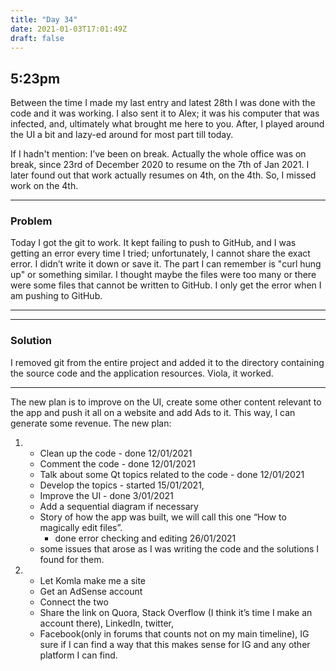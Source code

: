 ```yaml
---
title: "Day 34"
date: 2021-01-03T17:01:49Z
draft: false
---
```


<!-- {{< story/time "5" "23" "pm" >}} -->
## 5:23pm

Between the time I made my last entry and latest 28th I was done with the code and it was working. I also sent it to Alex; it was his computer that was infected, and, ultimately what brought me here to you. After, I played around the UI a bit and lazy-ed around for most part till today.   <!--more-->

If I hadn't mention: I’ve been on break. Actually the whole office was on break, since 23rd of December 2020 to resume on the 7th of Jan 2021. I later found out that work actually resumes on 4th, on the 4th. So, I missed work on the 4th.  

<!-- {{< story/problem >}} -->
---

### Problem

Today I got the git to work. It kept failing to push to GitHub, and I was getting an error every time I tried; unfortunately, I cannot share the exact error. I didn’t write it down or save it. The part I can remember is "curl hung up" or something similar. I thought maybe the files were too many or there were some files that cannot be written to GitHub. I only get the error when I am pushing to GitHub. 
 
<!-- {{< /story/problem >}} -->
---

<!-- {{< story/solution >}}  -->
---

### Solution

I removed git from the entire project and added it to the directory containing the source code and the application resources. Viola, it worked. 

<!-- {{< /story/solution >}} -->
---

The new plan is to improve on the UI, create some other content relevant to the app and push it all on a website and add Ads to it. This way, I can generate some revenue. The new plan:

1. 
   + Clean up the code - done 12/01/2021
   + Comment the code - done 12/01/2021
   + Talk about some Qt topics related to the code - done 12/01/2021
   + Develop the topics - started 15/01/2021,
   + Improve the UI - done 3/01/2021
   + Add a sequential diagram if necessary
   + Story of how the app was built, we will call this one “How to magically edit files”. 
      - done error checking and editing 26/01/2021
   + some issues that arose as I was writing the code and the solutions I found for them.  
2.
   + Let Komla make me a site
   + Get an AdSense account 
   + Connect the two
   + Share the link on Quora, Stack Overflow (I think it’s time I make an account there), LinkedIn, twitter,
   + Facebook(only in forums that counts not on my main timeline), IG sure if I can find a way that this makes sense for IG and any other platform I can find.


<!-- {{< story/nav prev="day-27" next="day-48" >}} -->
